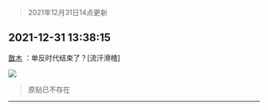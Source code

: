 > 2021年12月31日14点更新
<link rel="stylesheet" href="https://cdn.jsdelivr.net/gh/taotie6/sampleJSON@main/css/photo_show.css">
<meta name="referrer" content="no-referrer" />


 ## 2021-12-31 13:38:15 

 [㪚木](https://www.coolapk.com/feed/32496189?shareKey=ZmJjOTgxMzNkYjQzNjFjZTliZjE~) ：单反时代结束了？[流汗滑稽] 

<div class="album">
<img class="img-item" src="http://image.coolapk.com/feed/2021/1231/13/1081091_6aae8d3d_9092_8939_577@649x1280.jpeg" />
</div>

> 原贴已不存在 

 ------- 

